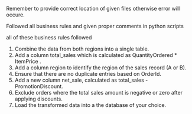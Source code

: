 Remember to provide correct location of given files otherwise error will occure.

Followed all business rules and given proper comments in python scripts

all of these business rules followed

1. Combine the data from both regions into a single table.
2. Add a column total_sales which is calculated as QuantityOrdered *
ItemPrice
.
3. Add a column region to identify the region of the sales record (A or B).
4. Ensure that there are no duplicate entries based on OrderId.
5. Add a new column net_sale, calculated as total_sales - PromotionDiscount.
6. Exclude orders where the total sales amount is negative or zero after applying
discounts.
7. Load the transformed data into a the database of your choice.
